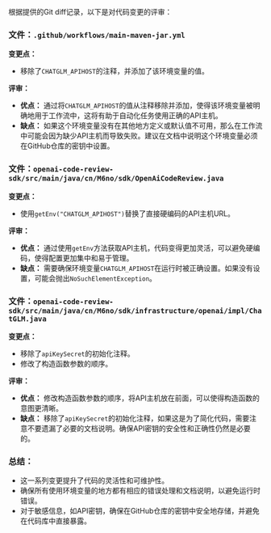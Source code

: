 根据提供的Git diff记录，以下是对代码变更的评审：

### 文件：`.github/workflows/main-maven-jar.yml`

**变更点：**
- 移除了`CHATGLM_APIHOST`的注释，并添加了该环境变量的值。

**评审：**
- **优点：** 通过将`CHATGLM_APIHOST`的值从注释移除并添加，使得该环境变量被明确地用于工作流中，这将有助于自动化任务使用正确的API主机。
- **缺点：** 如果这个环境变量没有在其他地方定义或默认值不可用，那么在工作流中可能会因为缺少API主机而导致失败。建议在文档中说明这个环境变量必须在GitHub仓库的密钥中设置。

### 文件：`openai-code-review-sdk/src/main/java/cn/M6no/sdk/OpenAiCodeReview.java`

**变更点：**
- 使用`getEnv("CHATGLM_APIHOST")`替换了直接硬编码的API主机URL。

**评审：**
- **优点：** 通过使用`getEnv`方法获取API主机，代码变得更加灵活，可以避免硬编码，使得配置更加集中和易于管理。
- **缺点：** 需要确保环境变量`CHATGLM_APIHOST`在运行时被正确设置。如果没有设置，可能会抛出`NoSuchElementException`。

### 文件：`openai-code-review-sdk/src/main/java/cn/M6no/sdk/infrastructure/openai/impl/ChatGLM.java`

**变更点：**
- 移除了`apiKeySecret`的初始化注释。
- 修改了构造函数参数的顺序。

**评审：**
- **优点：** 修改构造函数参数的顺序，将API主机放在前面，可以使得构造函数的意图更清晰。
- **缺点：** 移除了`apiKeySecret`的初始化注释，如果这是为了简化代码，需要注意不要遗漏了必要的文档说明。确保API密钥的安全性和正确性仍然是必要的。

### 总结：
- 这一系列变更提升了代码的灵活性和可维护性。
- 确保所有使用环境变量的地方都有相应的错误处理和文档说明，以避免运行时错误。
- 对于敏感信息，如API密钥，确保在GitHub仓库的密钥中安全地存储，并避免在代码库中直接暴露。